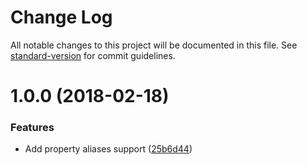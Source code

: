 # Change Log

All notable changes to this project will be documented in this file. See [standard-version](https://github.com/conventional-changelog/standard-version) for commit guidelines.

<a name="1.0.0"></a>
# 1.0.0 (2018-02-18)


### Features

* Add property aliases support ([25b6d44](https://github.com/jribeiro/babel-plugin-jsx-property-alias/commit/25b6d44))
